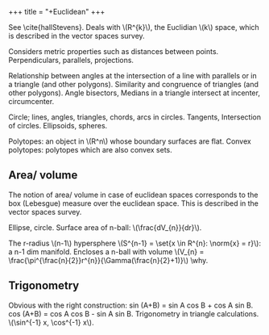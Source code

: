 +++
title = "+Euclidean"
+++

See \cite{hallStevens}.
Deals with \\(R^{k}\\), the Euclidian \\(k\\) space, which is described in the vector spaces survey.

Considers metric properties such as distances between points. Perpendiculars, parallels, projections.

Relationship between angles at the intersection of a line with parallels or in a triangle (and other polygons). Similarity and congruence of triangles (and other polygons). Angle bisectors, Medians in a triangle intersect at incenter, circumcenter.

Circle; lines, angles, triangles, chords, arcs in circles. Tangents, Intersection of circles. Ellipsoids, spheres.

Polytopes: an object in \\(R^n\\) whose boundary surfaces are flat. Convex polytopes: polytopes which are also convex sets.

## Area/ volume
The notion of area/ volume in case of euclidean spaces corresponds to the box (Lebesgue) measure over the euclidean space. This is described in the vector spaces survey.

Ellipse, circle. Surface area of n-ball: \\(\frac{dV_{n}}{dr}\\).

The r-radius \\(n-1\\) hypersphere \\(S^{n-1} = \set{x \in R^{n}: \norm{x} = r}\\): a n-1 dim manifold. Encloses a n-ball with volume \\(V_{n} = \frac{\pi^{\frac{n}{2}}r^{n}}{\Gamma(\frac{n}{2}+1)}\\) \why.

## Trigonometry
Obvious with the right construction: sin (A+B) = sin A cos B + cos A sin B. cos (A+B) = cos A cos B - sin A sin B. Trigonometry in triangle calculations. \\(\sin^{-1} x, \cos^{-1} x\\).

